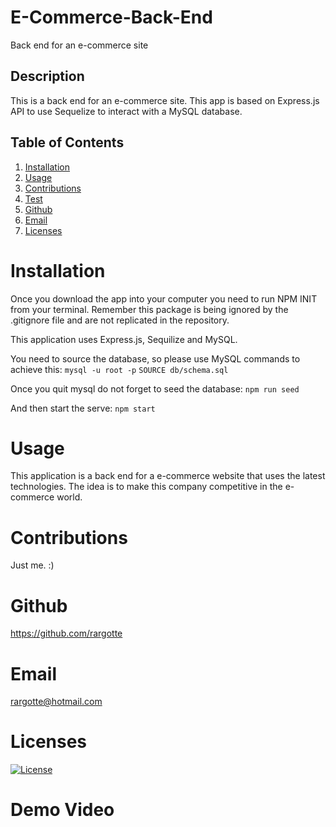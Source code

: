 # E-Commerce-Back-End
Back end for an e-commerce site


## Description
This is a back end for an e-commerce site. This app is based on Express.js API to use Sequelize to interact with a MySQL database.

  ## Table of Contents
  1. [Installation](#Installation)
  2. [Usage](#Usage)
  3. [Contributions](#Contributions)
  4. [Test](#Test)
  5. [Github](#Github)
  6. [Email](#Email)
  7. [Licenses](#Licenses)

  # Installation
  Once you download the app into your computer you need to run NPM INIT from your terminal.
  Remember this package is being ignored by the .gitignore file and are not replicated in the repository.
  
  This application uses Express.js, Sequilize and MySQL.

  You need to source the database, so please use MySQL commands to achieve this:
  `mysql -u root -p`
  `SOURCE db/schema.sql`

  Once you quit mysql do not forget to seed the database:
    `npm run seed`

  And then start the serve:
    `npm start`

  # Usage
  This application is a back end for a e-commerce website that uses the latest technologies. The idea is to make this company competitive in the e-commerce world.

  # Contributions
  Just me. :)

   # Github
  https://github.com/rargotte

  # Email
  rargotte@hotmail.com

  # Licenses
  [![License](https://img.shields.io/badge/License-Apache_2.0-blue.svg)](https://opensource.org/licenses/Apache-2.0)
  
  # Demo Video




  


